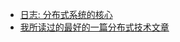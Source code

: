 

* [日志: 分布式系统的核心](https://github.com/aCoder2013/blog/issues/20)
* [我所读过的最好的一篇分布式技术文章](https://www.cnblogs.com/foreach-break/p/notes_about_distributed_system_and_The_log.html)
